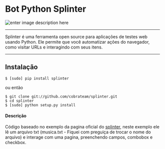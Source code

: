 Bot Python Splinter
===================

![enter image description here](https://camo.githubusercontent.com/ef1b254b9be49a3fdaff5dfe53d1e8b5ffeef7a2/687474703a2f2f692e696d6775722e636f6d2f74726e6e6f2e6a7067)


----------

Splinter é uma ferramenta open source para aplicações de testes web usando Python. Ele permite que você automatizar ações do navegador, como visitar URLs e interagindo com seus itens.

----------


Instalação
-------------

    $ [sudo] pip install splinter

ou então

    $ git clone git://github.com/cobrateam/splinter.git
    $ cd splinter
    $ [sudo] python setup.py install



#### <i class="icon-file"></i> Descrição

Código baseado no exemplo da pagina oficial do [splinter](https://splinter.readthedocs.io/en/latest/index.html), neste exemplo ele lê um arquivo txt (musica.txt - Fiquei com preguiça de trocar o nome do arquivo) e interage com uma pagina, preenchendo campos, combobox e checkbox.




